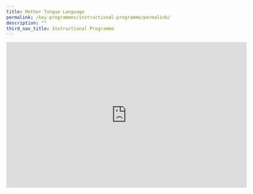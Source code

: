 ```yaml
---
title: Mother Tongue Language
permalink: /key-programmes/instructional-programme/permalink/
description: ""
third_nav_title: Instructional Programme
---
```

<div align="center"><iframe src="https://docs.google.com/presentation/d/e/2PACX-1vRKMIvblZTC0NeHPukpaPAtQGYzZpMI4BFfxTcbFdrkebHsKXXR5d2h46MMOEF2Qma9uwq7B3XnTtvl/embed?start=true&amp;loop=true&amp;delayms=3000" frameborder="0" width="640" height="389" allowfullscreen="true"></iframe></div>